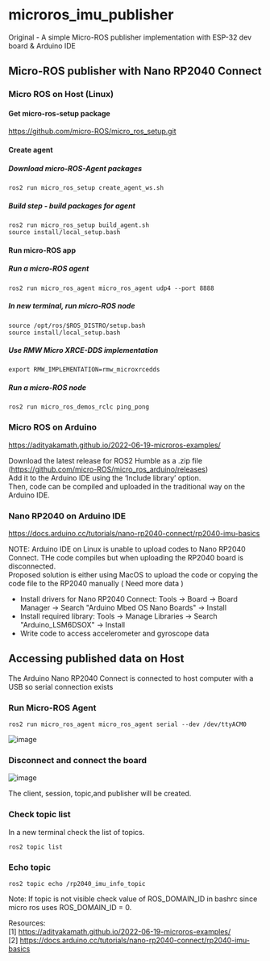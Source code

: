 # microros_imu_publisher
Original - A simple Micro-ROS publisher implementation with ESP-32 dev board &amp; Arduino IDE

## Micro-ROS publisher with Nano RP2040 Connect 

### Micro ROS on Host (Linux) 
#### Get micro-ros-setup package
https://github.com/micro-ROS/micro_ros_setup.git
#### Create agent
  ##### Download micro-ROS-Agent packages
    ros2 run micro_ros_setup create_agent_ws.sh
  ##### Build step - build packages for agent
    ros2 run micro_ros_setup build_agent.sh
    source install/local_setup.bash
#### Run micro-ROS app
  ##### Run a micro-ROS agent
    ros2 run micro_ros_agent micro_ros_agent udp4 --port 8888
  
  ##### In new terminal, run micro-ROS node
    source /opt/ros/$ROS_DISTRO/setup.bash
    source install/local_setup.bash
  ##### Use RMW Micro XRCE-DDS implementation
    export RMW_IMPLEMENTATION=rmw_microxrcedds
  ##### Run a micro-ROS node
    ros2 run micro_ros_demos_rclc ping_pong


### Micro ROS on Arduino 
https://adityakamath.github.io/2022-06-19-microros-examples/  

Download the latest release for ROS2 Humble as a .zip file (https://github.com/micro-ROS/micro_ros_arduino/releases)   
Add it to the Arduino IDE using the ‘Include library’ option.   
Then, code can be compiled and uploaded in the traditional way on the Arduino IDE.  

### Nano RP2040 on Arduino IDE
https://docs.arduino.cc/tutorials/nano-rp2040-connect/rp2040-imu-basics  

NOTE: Arduino IDE on Linux is unable to upload codes to Nano RP2040 Connect. THe code compiles but when uploading the RP2040 board is disconnected.  
Proposed solution is either using MacOS to upload the code or copying the code file to the RP2040 manually ( Need more data )  

- Install drivers for Nano RP2040 Connect: Tools -> Board -> Board Manager -> Search "Arduino Mbed OS Nano Boards" -> Install  
- Install required library: Tools -> Manage Libraries -> Search "Arduino_LSM6DSOX" -> Install  
- Write code to access accelerometer and gyroscope data  

## Accessing published data on Host 
The Arduino Nano RP2040 Connect is connected to host computer with a USB so serial connection exists

### Run Micro-ROS Agent 
    ros2 run micro_ros_agent micro_ros_agent serial --dev /dev/ttyACM0
![image](https://user-images.githubusercontent.com/94715242/219905559-a5b8892d-9ea5-4479-926b-c9e814b2274f.png)
 
### Disconnect and connect the board
![image](https://user-images.githubusercontent.com/94715242/219905603-d9f27bff-201d-434a-8687-d9df25faeccc.png)
  
  The client, session, topic,and publisher will be created.  
### Check topic list 
In a new terminal check the list of topics.  

    ros2 topic list
### Echo topic 
    ros2 topic echo /rp2040_imu_info_topic
  
Note: If topic is not visible check value of ROS_DOMAIN_ID in bashrc since micro ros uses ROS_DOMAIN_ID = 0. 

Resources:  
[1] https://adityakamath.github.io/2022-06-19-microros-examples/  
[2] https://docs.arduino.cc/tutorials/nano-rp2040-connect/rp2040-imu-basics  
      
